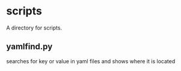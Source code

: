 # scripts
A directory for scripts.

## yamlfind.py 
searches for key or value in yaml files and shows where it is located
